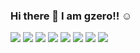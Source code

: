 ### Hi there 👋 I am gzero!! ☺️

<!--
[![gzero-99's GitHub stats](https://github-readme-stats.vercel.app/api?username=gzero-99)](https://github.com/anuraghazra/github-readme-stats) 
-->
<img src="https://img.shields.io/badge/Android-3DDC84?style=flat-square&logo=Android&logoColor=white"/> <img src="https://img.shields.io/badge/Java-007396?style-square&logo=Java&logoColor=white"/>
<img src="https://img.shields.io/badge/html5-red?style=flat&logo=html5&logoColor=FFFFFF"/>
<img src="https://img.shields.io/badge/c-pink?style=flat&logo=c&logoColor=FF3399"/>
<img src="https://img.shields.io/badge/MySQL-blue?style=flat&logo=MySQL&logoColor=FFFFFF"/>
<img src="https://img.shields.io/badge/github-black?style=flat&logo=github&logoColor=FFFFFF"/>
<img src="https://img.shields.io/badge/python-yellow?style=flat&logo=python&logoColor=FFFFFF"/>
<img src="https://img.shields.io/badge/Kotlin-0095D5?style=flat-square&logo=Kotlin&logoColor=white"/>

<!--
**gzero-99/gzero-99** is a ✨ _special_ ✨ repository because its `README.md` (this file) appears on your GitHub profile.

Here are some ideas to get you started:

- 🔭 I’m currently working on ...
- 🌱 I’m currently learning ...
- 👯 I’m looking to collaborate on ...
- 🤔 I’m looking for help with ...
- 💬 Ask me about ...
- 📫 How to reach me: ...
- 😄 Pronouns: ...
- ⚡ Fun fact: ...
-->
